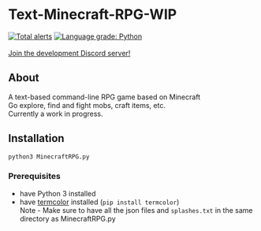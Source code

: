 # Text-Minecraft-RPG-WIP

[![Total alerts](https://img.shields.io/lgtm/alerts/g/fungamer2-2/Text-Minecraft-RPG-WIP.svg?logo=lgtm&logoWidth=18)](https://lgtm.com/projects/g/fungamer2-2/Text-Minecraft-RPG-WIP/alerts/)
[![Language grade: Python](https://img.shields.io/lgtm/grade/python/g/fungamer2-2/Text-Minecraft-RPG-WIP.svg?logo=lgtm&logoWidth=18)](https://lgtm.com/projects/g/fungamer2-2/Text-Minecraft-RPG-WIP/context:python)<br /><br />
[Join the development Discord server!](https://discord.gg/DJ5xa8Fu)

## About
A text-based command-line RPG game based on Minecraft<br />
Go explore, find and fight mobs, craft items, etc.<br />
Currently a work in progress.

## Installation
`python3 MinecraftRPG.py`

### Prerequisites
- have Python 3 installed
- have [termcolor](https://pypi.org/project/termcolor/) installed (`pip install termcolor`)<br />
Note - Make sure to have all the json files and `splashes.txt` in the same directory as MinecraftRPG.py
